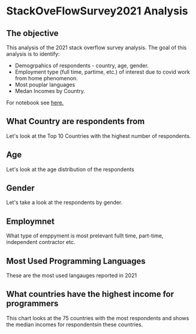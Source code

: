 # StackOveFlowSurvey2021 Analysis

## The objective
This analysis of the 2021 stack overflow survey analysis. The goal of this analysis is to identify:
- Demogrpahics of respondents - country, age, gender.
- Employment type (full time, partime, etc.) of interest due to covid work from home phenomenon.
- Most pouplar languages
- Medan Incomes by Country.

For notebook see [here.](https://github.com/eddydatabox/StackOveFlowSurvey2021-EDA/blob/master/Stack%20Overflow%202021%20Survey%20-%20EDA.ipynb)

## What Country are respondents from
Let's look at the Top 10 Countries with the highest number of respondents.

## Age
Let's look at the age distribution of the respondents

## Gender
Let's take a look at the respondents by gender.

## Employmnet
What type of emppyment is most prelevant fullt time, part-time, independent contractor etc.


## Most Used Programming Languages
These are the most used langauges reported in 2021

## What countries have the highest income for programmers
This chart looks at the 75 countries with the most respondents and shows the median incomes for respondentsin these countries.

